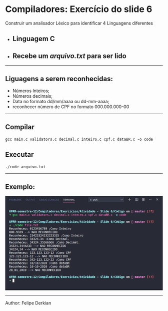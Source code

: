 # Compiladores: Exercício do slide 6

Construir um analisador Léxico para identificar 4 Linguagens diferentes

* ## Linguagem C
* ## Recebe um ***arquivo.txt*** para ser lido

----

## Liguagens a serem reconhecidas: 
* Números Inteiros;
* Números decimais;
* Data no formato dd/mm/aaaa ou dd-mm-aaaa;
* reconhecer número de CPF no formato 000.000.000-00

---

## Compilar
```
gcc main.c validators.c decimal.c inteiro.c cpf.c dataBR.c -o code
```

## Executar
```
./code arquivo.txt
```

---

## Exemplo:

![Imagem exemplo](/images/exemplo.png)

---


Author: Felipe Derkian
